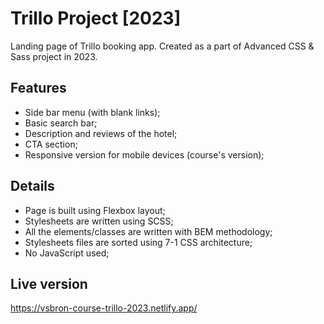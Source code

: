# Trillo Project [2023]

Landing page of Trillo booking app. Created as a part of Advanced CSS & Sass project in 2023.

## Features
 - Side bar menu (with blank links);
 - Basic search bar;
 - Description and reviews of the hotel;
 - CTA section;
 - Responsive version for mobile devices (course's version);

## Details
 - Page is built using Flexbox layout;
 - Stylesheets are written using SCSS;
 - All the elements/classes are written with BEM methodology;
 - Stylesheets files are sorted using 7-1 CSS architecture;
 - No JavaScript used;

## Live version
https://vsbron-course-trillo-2023.netlify.app/